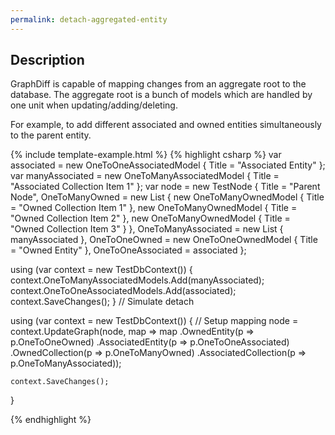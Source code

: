 ```yaml
---
permalink: detach-aggregated-entity
---
```


## Description

GraphDiff is capable of mapping changes from an aggregate root to the database. The aggregate root is a bunch of models which are handled by one unit when updating/adding/deleting.

For example, to add different associated and owned entities simultaneously to the parent entity.

{% include template-example.html %} 
{% highlight csharp %}
var associated = new OneToOneAssociatedModel { Title = "Associated Entity" };
var manyAssociated = new OneToManyAssociatedModel { Title = "Associated Collection Item 1" };
var node = new TestNode
{
    Title = "Parent Node",
    OneToManyOwned = new List<OneToManyOwnedModel>
    {
        new OneToManyOwnedModel { Title = "Owned Collection Item 1" },
        new OneToManyOwnedModel { Title = "Owned Collection Item 2" },
        new OneToManyOwnedModel { Title = "Owned Collection Item 3" }
    },
    OneToManyAssociated = new List<OneToManyAssociatedModel>
    {
        manyAssociated
    },
    OneToOneOwned = new OneToOneOwnedModel { Title = "Owned Entity" },
    OneToOneAssociated = associated
};

using (var context = new TestDbContext())
{
    context.OneToManyAssociatedModels.Add(manyAssociated);
    context.OneToOneAssociatedModels.Add(associated);
    context.SaveChanges();
} // Simulate detach

using (var context = new TestDbContext())
{
    // Setup mapping
    node = context.UpdateGraph(node, map => map
        .OwnedEntity(p => p.OneToOneOwned)
        .AssociatedEntity(p => p.OneToOneAssociated)
        .OwnedCollection(p => p.OneToManyOwned)
        .AssociatedCollection(p => p.OneToManyAssociated));

    context.SaveChanges();
}

{% endhighlight %}


